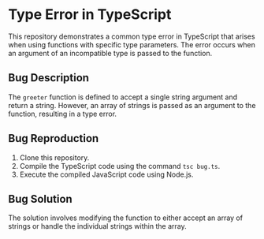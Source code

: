 # Type Error in TypeScript
This repository demonstrates a common type error in TypeScript that arises when using functions with specific type parameters. The error occurs when an argument of an incompatible type is passed to the function.

## Bug Description
The `greeter` function is defined to accept a single string argument and return a string. However, an array of strings is passed as an argument to the function, resulting in a type error.

## Bug Reproduction
1. Clone this repository.
2. Compile the TypeScript code using the command `tsc bug.ts`.
3. Execute the compiled JavaScript code using Node.js.

## Bug Solution
The solution involves modifying the function to either accept an array of strings or handle the individual strings within the array.